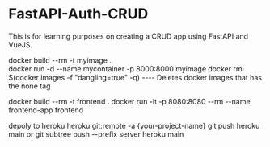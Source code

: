 # FastAPI-Auth-CRUD

This is for learning purposes on creating a CRUD app using FastAPI and VueJS

docker build --rm -t myimage .  
docker run -d --name mycontainer -p 8000:8000 myimage
docker rmi $(docker images -f "dangling=true" -q) ---- Deletes docker images that has the none tag

docker build --rm -t frontend .
docker run -it -p 8080:8080 --rm --name frontend-app frontend

depoly to heroku
heroku git:remote -a {your-project-name}
git push heroku main or git subtree push --prefix server heroku main
